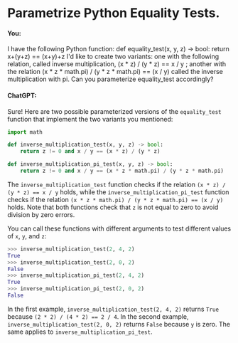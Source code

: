 # Parametrize Python Equality Tests.

#### You:
I have the following Python function: 
def equality_test(x, y, z) -> bool:
    return x+(y+z) == (x+y)+z
I'd like to create two variants: one with the following relation, called inverse multiplication, (x * z) / (y * z) == x / y ; another with the relation (x * z * math.pi) / (y * z * math.pi) == (x / y) called the inverse multiplication with pi. Can you parameterize equality_test accordingly?

#### ChatGPT:
Sure! Here are two possible parameterized versions of the `equality_test` function that implement the two variants you mentioned:

```python
import math

def inverse_multiplication_test(x, y, z) -> bool:
    return z != 0 and x / y == (x * z) / (y * z)

def inverse_multiplication_pi_test(x, y, z) -> bool:
    return z != 0 and x / y == (x * z * math.pi) / (y * z * math.pi)
```

The `inverse_multiplication_test` function checks if the relation `(x * z) / (y * z) == x / y` holds, while the `inverse_multiplication_pi_test` function checks if the relation `(x * z * math.pi) / (y * z * math.pi) == (x / y)` holds. Note that both functions check that `z` is not equal to zero to avoid division by zero errors.

You can call these functions with different arguments to test different values of `x`, `y`, and `z`:

```python
>>> inverse_multiplication_test(2, 4, 2)
True
>>> inverse_multiplication_test(2, 0, 2)
False
>>> inverse_multiplication_pi_test(2, 4, 2)
True
>>> inverse_multiplication_pi_test(2, 0, 2)
False
```

In the first example, `inverse_multiplication_test(2, 4, 2)` returns `True` because `(2 * 2) / (4 * 2) == 2 / 4`. In the second example, `inverse_multiplication_test(2, 0, 2)` returns `False` because `y` is zero. The same applies to `inverse_multiplication_pi_test`.
